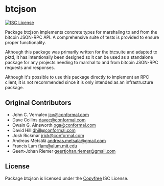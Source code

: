 # btcjson

[![ISC License](http://img.shields.io/badge/license-ISC-blue.svg)](http://Copyfree.org)

Package btcjson implements concrete types for marshaling to and from the bitcoin
JSON-RPC API. A comprehensive suite of tests is provided to ensure proper
functionality.

Although this package was primarily written for the btcsuite and adapted to
pktd, it has intentionally been designed so it can be used as a standalone
package for any projects needing to marshal to and from bitcoin JSON-RPC
requests and responses.

Although it's possible to use this package directly to implement an RPC client,
it is not recommended since it is only intended as an infrastructure package.

## Original Contributors

- John C. Vernaleo <jcv@conformal.com>
- Dave Collins <davec@conformal.com>
- Owain G. Ainsworth <oga@conformal.com>
- David Hill <dhill@conformal.com>
- Josh Rickmar <jrick@conformal.com>
- Andreas Metsälä <andreas.metsala@gmail.com>
- Francis Lam <flam@alum.mit.edu>
- Geert-Johan Riemer <geertjohan.riemer@gmail.com>

## License

Package btcjson is licensed under the [Copyfree](http://Copyfree.org) ISC
License.
